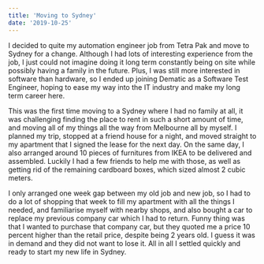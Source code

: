 ```yaml
---
title: 'Moving to Sydney'
date: '2019-10-25'
---
```


I decided to quite my automation engineer job from Tetra Pak and move to Sydney for a change. Although I had lots of interesting experience from the job, I just could not imagine doing it long term constantly being on site while possibly having a family in the future. Plus, I was still more interested in software than hardware, so I ended up joining Dematic as a Software Test Engineer, hoping to ease my way into the IT industry and make my long term career here. 


This was the first time moving to a Sydney where I had no family at all, it was challenging finding the place to rent in such a short amount of time, and moving all of my things all the way from Melbourne all by myself. I planned my trip, stopped at a friend house for a night, and moved straight to my apartment that I signed the lease for the next day. On the same day, I also arranged around 10 pieces of furnitures from IKEA to be delivered and assembled. Luckily I had a few friends to help me with those, as well as getting rid of the remaining cardboard boxes, which sized almost 2 cubic meters. 


I only arranged one week gap between my old job and new job, so I had to do a lot of shopping that week to fill my apartment with all the things I needed, and familiarise myself with nearby shops, and also bought a car to replace my previous company car which I had to return. Funny thing was that I wanted to purchase that company car, but they quoted me a price 10 percent higher than the retail price, despite being 2 years old. I guess it was in demand and they did not want to lose it. All in all I settled quickly and ready to start my new life in Sydney. 